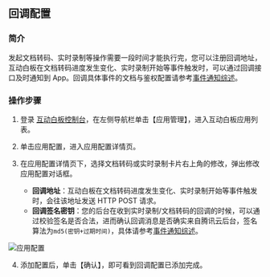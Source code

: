 ## 回调配置

### 简介

发起文档转码、实时录制等操作需要一段时间才能执行完，您可以注册回调地址，互动白板在文档转码进度发生变化、实时录制开始等事件触发时，可以通过回调接口及时通知到 App。回调具体事件的文档与鉴权配置请参考[事件通知综述](../开发指南/事件通知/事件通知综述.md)。

### 操作步骤

1. 登录 [互动白板控制台](https://console.cloud.tencent.com/tiw)，在左侧导航栏单击【应用管理】，进入互动白板应用列表。

2. 单击应用配置，进入应用配置详情页。
3. 在应用配置详情页下，选择文档转码或实时录制卡片右上角的修改，弹出修改应用配置对话框。
    - **回调地址**：互动白板在文档转码进度发生变化、实时录制开始等事件触发时，会往该地址发送 HTTP POST 请求。
    - **回调签名密钥**：您的后台在收到实时录制/文档转码的回调的时候，可以通过校验签名是否合法，进而确认回调消息是否确实来自腾讯云后台，签名算法为`md5(密钥+过期时间)`，具体请参考[事件通知综述](../开发指南/事件通知/事件通知综述.md)。

![应用配置](https://main.qcloudimg.com/raw/d7427d78678cea4456cf15e6461fcb98.png)

4. 添加配置后，单击【确认】，即可看到回调配置已添加完成。

